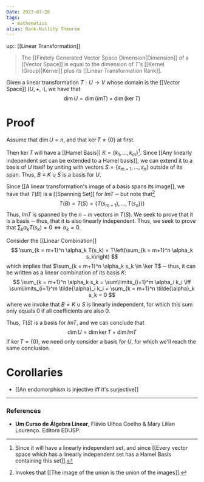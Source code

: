 ```yaml
---
Date: 2023-07-28
tags:
  - mathematics
alias: Rank-Nullity Theorem
---
```

up:: [[Linear Transformation]]

> The [[Finitely Generated Vector Space Dimension|Dimension]] of a [[Vector Space]] is equal to the dimension of $T$'s [[Kernel (Group)|Kernel]] plus its [[Linear Transformation Rank]].

Given a linear transformation $T: U \to V$ whose domain is the [[Vector Space]] $(U, +, \cdot)$, we have that 
$$
\dim U = \dim (Im T) + \dim(\ker T)
$$
# Proof
Assume that $\dim U = n$, and that $\ker T \neq \{0\}$ at first. 

Then $\ker T$ will have a [[Hamel Basis]] $K = \{k_1, \dots, k_m\}$[^1]. 
Since [[Any linearly independent set can be extended to a Hamel basis]], we can extend it to a basis of $U$ itself by uniting with vectors $S = \{s_{m+1}, \dots, s_n\}$ outside of its span.
Thus, $B \equiv K \cup S$ is a basis for $U$.

Since [[A linear transformation's image of a basis spans its image]], we have that $T(B)$ is a [[Spanning Set]] for $Im T$ ─ but note that[^2]
$$
T(B) = T(S) = \{T(s_{m+1}), \dots, T(s_n))\}
$$
Thus, $Im T$ is spanned by the $n - m$ vectors in $T(S)$. We seek to prove that it is a basis ─ thus, that it is also linearly independent. Thus, we seek to prove that $\sum_k \alpha_k T(s_k) = 0 \iff \alpha_k = 0$.

Consider the [[Linear Combination]]
$$
\sum_{k = m+1}^n \alpha_k T(s_k) = T\left(\sum_{k = m+1}^n \alpha_k s_k\right)
$$
which implies that $\sum_{k = m+1}^n \alpha_k s_k \in \ker T$ ─ thus, it can be written as a linear combination of its basis $K$:
$$
\sum_{k = m+1}^n \alpha_k s_k = \sum\limits_{i=1}^m \alpha_i k_i \iff \sum\limits_{i=1}^m \tilde{\alpha}_i k_i + \sum_{k = m+1}^n \tilde{\alpha}_k s_k = 0
$$
where we invoke that $B = K \cup S$ is linearly independent, for which this sum only equals $0$ if all coefficients are also $0$. 

Thus, $T(S)$ is a basis for $Im T$, and we can conclude that
$$
\dim U = \dim \ker T + \dim Im T
$$
If $\ker T = \{0\}$, we need only consider a basis for $U$, for which we'll reach the same conclusion.

# Corollaries
- [[An endomorphism is injective iff it's surjective]]

---
### References
- **Um Curso de Álgebra Linear**, Flávio Ulhoa Coelho & Mary Lilian Lourenço. Editora EDUSP.

[^1]: Since it will have a linearly independent set, and since [[Every vector space which has a linearly independent set has a Hamel Basis containing this set]].
[^2]: Invokes that [[The image of the union is the union of the images]].